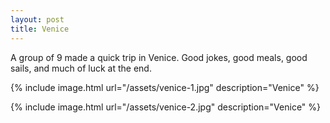```yaml
---
layout: post
title: Venice
---
```


A group of 9 made a quick trip in Venice. Good jokes, good meals, good sails, and much of luck at the end.

{% include image.html url="/assets/venice-1.jpg" description="Venice" %}

{% include image.html url="/assets/venice-2.jpg" description="Venice" %}
